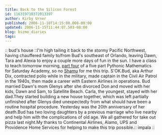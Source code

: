 ```yaml
---
title: Back to the Silicon Forest
id: 116319710372013397
author: Kirby Urner
published: 2006-11-10T14:15:00.000-08:00
updated: 2006-11-15T11:44:07.503-08:00
blog: bizmo_diaries
tags: 
---
```


[](http://photos1.blogger.com/blogger/1134/545/1600/budshouse.jpg):: bud's house ::I'm high tailing it back to the stormy Pacific Northwest, having chauffered family to/from Bud's southeast of Orlando, leaving Dawn, Tara and Alexia to enjoy a couple more days of fun in the sun. I have a class to teach tomorrow morning, [part four](http://mathforum.org/kb/thread.jspa?threadID=1493433&tstart=0) of a five part Pythonic Mathematics for Saturday Academy, so no [Shamu](http://en.wikipedia.org/wiki/Shamu) for me this trip. S'OK.Bud, aka Arthur Dix, contracted polio while in the military, made captain in the Civil Air Patrol in the 1940s, then made a career with Eastern Airlines in operations. Bud married Dawn's mom Glenys after she divorced Don and moved with her kids, Dawn and Sam, to Satellite Beach. Carla, the youngest, stayed with her dad.They started building a new house together, which was left partially unfinished after Glenys died unexpectedly from what should have been a routine hospital procedure. Yesterday was the 20th anniversary of her death.Bud has two loving daughters by a previous marriage who live nearby and help him with the complications of old age. We all gathered for take out pizza last night.My thanks to Continental Airlines, Alamo, UPS and Providence Home Services for helping to make this trip possible.[](http://photos1.blogger.com/blogger/1134/545/1600/impala.jpg):: impala ::